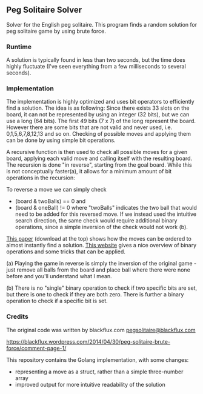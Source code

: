 ## Peg Solitaire Solver

Solver for the English peg solitaire.
This program finds a random solution for peg solitaire game by using brute force.

### Runtime
A solution is typically found in less than two seconds, but the time does highly
fluctuate (I've seen everything from a few milliseconds to several seconds).

### Implementation
The implementation is highly optimized and uses bit operators to efficiently find
a solution. The idea is as following: Since there exists 33 slots on the board, it
can not be represented by using an integer (32 bits), but we can use a long (64 bits).
The first 49 bits (7 x 7) of the long represent the board. However there are some bits
that are not valid and never used, i.e. 0,1,5,6,7,8,12,13 and so on. Checking of
possible moves and applying them can be done by using simple bit operations.

A recursive function is then used to check all possible moves for a given board,
applying each valid move and calling itself with the resulting board. The recursion is
done "in reverse", starting from the goal board. While this is not conceptually faster(a),
it allows for a minimum amount of bit operations in the recursion:

To reverse a move we can simply check
- (board & twoBalls) == 0 and
- (board & oneBall) != 0
where "twoBalls" indicates the two ball that would need to be added for this reversed move.
If we instead used the intuitive search direction, the same check would require additional
binary operations, since a simple inversion of the check would not work (b).

[This paper][1] (download at the top) shows how the moves can be ordered to almost instantly find a solution.
[This website][2] gives a nice overview of binary operations and some tricks that
can be applied.

(a) Playing the game in reverse is simply the inversion of the original game - just remove all
balls from the board and place ball where there were none before and you'll understand
what I mean.

(b) There is no "single" binary operation to check if two specific bits are set, but there
is one to check if they are both zero. There is further a binary operation to check if a specific
bit is set.

[1]: http://citeseerx.ist.psu.edu/viewdoc/summary?doi=10.1.1.6.4826
[2]: http://graphics.stanford.edu/~seander/bithacks.html

### Credits
The original code was written by blackflux.com <pegsolitaire@blackflux.com>

<https://blackflux.wordpress.com/2014/04/30/peg-solitaire-brute-force/comment-page-1/>

This repository contains the Golang implementation, with some changes:
- representing a move as a struct, rather than a simple three-number array
- improved output for more intuitive readability of the solution
